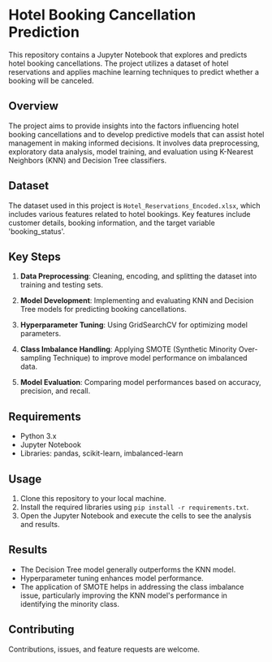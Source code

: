 
# Hotel Booking Cancellation Prediction

This repository contains a Jupyter Notebook that explores and predicts hotel booking cancellations. The project utilizes a dataset of hotel reservations and applies machine learning techniques to predict whether a booking will be canceled.

## Overview

The project aims to provide insights into the factors influencing hotel booking cancellations and to develop predictive models that can assist hotel management in making informed decisions. It involves data preprocessing, exploratory data analysis, model training, and evaluation using K-Nearest Neighbors (KNN) and Decision Tree classifiers.

## Dataset

The dataset used in this project is `Hotel_Reservations_Encoded.xlsx`, which includes various features related to hotel bookings. Key features include customer details, booking information, and the target variable 'booking_status'.

## Key Steps

1. **Data Preprocessing**: Cleaning, encoding, and splitting the dataset into training and testing sets.

2. **Model Development**: Implementing and evaluating KNN and Decision Tree models for predicting booking cancellations.

3. **Hyperparameter Tuning**: Using GridSearchCV for optimizing model parameters.

4. **Class Imbalance Handling**: Applying SMOTE (Synthetic Minority Over-sampling Technique) to improve model performance on imbalanced data.

5. **Model Evaluation**: Comparing model performances based on accuracy, precision, and recall.

## Requirements

- Python 3.x
- Jupyter Notebook
- Libraries: pandas, scikit-learn, imbalanced-learn

## Usage

1. Clone this repository to your local machine.
2. Install the required libraries using `pip install -r requirements.txt`.
3. Open the Jupyter Notebook and execute the cells to see the analysis and results.

## Results

- The Decision Tree model generally outperforms the KNN model.
- Hyperparameter tuning enhances model performance.
- The application of SMOTE helps in addressing the class imbalance issue, particularly improving the KNN model's performance in identifying the minority class.

## Contributing

Contributions, issues, and feature requests are welcome. 

